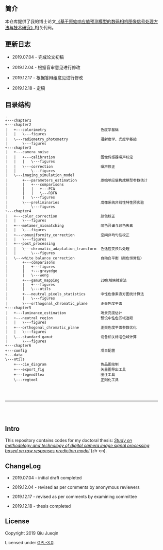 ## 简介

本仓库提供了我的博士论文[《基于原始响应值预测模型的数码相机图像信号处理方法与技术研究》](thesis.pdf)相关代码。



## 更新日志

* 2019.07.04 - 完成论文初稿

* 2019.12.04 - 根据盲审意见进行修改

* 2019.12.17 - 根据答辩组意见进行修改

* 2019.12.18 - 定稿



## 目录结构

```
.
+---chapter1
+---chapter2
|   +---colorimetry                         色度学基础
|   |   \---figures    
|   \---radiometry_photometry               辐射度学、光度学基础
|       \---figures    
+---chapter3    
|   +---camera_noise				    
|   |   +---calibration                     图像传感器噪声标定
|   |   |   \---figures    
|   |   \---correction                      噪声修正
|   |       \---figures    
|   \---imaging_simulation_model    
|       +---parameters_estimation           原始响应值构成模型参数估计
|       |   +---comparisons    
|       |   |   +---PCA    
|       |   |   \---RBFN    
|       |   \---figures    
|       \---preliminaries                   成像系统非线性特性预实验
|           \---figures    
+---chapter4    
|   +---color_correction                    颜色校正			
|   |   \---figures    
|   +---metamer_mismatching                 同色异谱与颜色失真
|   |   \---figures    
|   +---nonuniformity_correction            空间非均匀性校正
|   |   \---figures
|   +---post_processing
|   |   \---chromatic_adaptation_transform  色适应变换后处理
|   |       \---figures
|   \---white_balance_correction            自动白平衡（颜色恒常性）
|       +---comparisons    
|       |   +---figures    
|       |   +---grayedge    
|       |   \---weng    
|       +---gamut_mapping                   2D色域映射算法
|       |   +---figures    
|       |   \---utils    
|       +---neutral_pixels_statistics       中性色像素直方图统计算法
|       |   \---figures    
|       \---orthogonal_chromatic_plane      正交色度平面
+---chapter5    
|   +---luminance_estimation                场景亮度估计
|   +---neutral_region                      预设中性色区域选取
|   |   \---figures    
|   +---orthogonal_chromatic_plane          正交色度平面参数优化
|   |   \---figures    
|   \---standard_gamut                      设备相关标准色域计算
|       \---figures    
+---chapter6    
+---config                                  项目配置
+---data    
\---utils    
    +---cie_diagram                         色品图绘制
    +---export_fig                          矢量图导出工具
    +---legendflex                          图注工具
    \---regtool                             正则化工具
```

<br />

<br />

***

<br />

<br />

## Intro

This repository contains codes for my doctoral thesis: [*Study on methodology and technology of digital camera image signal processing based on raw responses prediction model*](thesis.pdf) (zh-cn).



## ChangeLog

* 2019.07.04 - initial draft completed

* 2019.12.04 - revised as per comments by anonymous reviewers

* 2019.12.17 - revised as per comments by examining committee

* 2019.12.18 - thesis completed


## License

Copyright 2019 Qiu Jueqin

Licensed under [GPL-3.0](http://www.gnu.org/licenses/).
